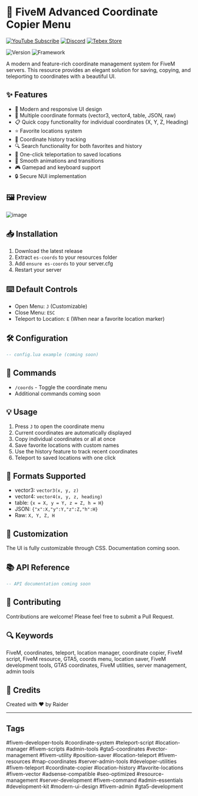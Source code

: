 # 🎯 FiveM Advanced Coordinate Copier Menu

[![YouTube Subscribe](https://img.shields.io/badge/YouTube-Subscribe-red?style=for-the-badge&logo=youtube)](https://youtu.be/iKb6hdepiBg?si=y_n2TzFzhxOvsLoe)
[![Discord](https://img.shields.io/badge/Discord-Join-blue?style=for-the-badge&logo=discord)](https://discord.gg/EkwWvFS)
[![Tebex Store](https://img.shields.io/badge/Tebex-Store-green?style=for-the-badge&logo=shopify)](https://eyestore.tebex.io/)

![Version](https://img.shields.io/badge/version-1.0.0-blue.svg)
![Framework](https://img.shields.io/badge/Framework-Standalone-orange.svg)

A modern and feature-rich coordinate management system for FiveM servers. This resource provides an elegant solution for saving, copying, and teleporting to coordinates with a beautiful UI.

## ✨ Features

- 🎨 Modern and responsive UI design
- 💾 Multiple coordinate formats (vector3, vector4, table, JSON, raw)
- 📋 Quick copy functionality for individual coordinates (X, Y, Z, Heading)
- ⭐ Favorite locations system
- 📜 Coordinate history tracking
- 🔍 Search functionality for both favorites and history
- 🎯 One-click teleportation to saved locations
- 🌈 Smooth animations and transitions
- 🎮 Gamepad and keyboard support
- 🔒 Secure NUI implementation

## 🖼️ Preview
![image](https://github.com/user-attachments/assets/b0e34444-7b8e-4144-afc9-da8eb09f0fe0)


## 📥 Installation

1. Download the latest release
2. Extract `es-coords` to your resources folder
3. Add `ensure es-coords` to your server.cfg
4. Restart your server

## ⌨️ Default Controls

- Open Menu: `J` (Customizable)
- Close Menu: `ESC`
- Teleport to Location: `E` (When near a favorite location marker)

## 🛠️ Configuration

```lua
-- config.lua example (coming soon)
```

## 🔧 Commands

- `/coords` - Toggle the coordinate menu
- Additional commands coming soon

## 💡 Usage

1. Press `J` to open the coordinate menu
2. Current coordinates are automatically displayed
3. Copy individual coordinates or all at once
4. Save favorite locations with custom names
5. Use the history feature to track recent coordinates
6. Teleport to saved locations with one click

## 🔄 Formats Supported

- vector3: `vector3(x, y, z)`
- vector4: `vector4(x, y, z, heading)`
- table: `{x = X, y = Y, z = Z, h = H}`
- JSON: `{"x":X,"y":Y,"z":Z,"h":H}`
- Raw: `X, Y, Z, H`

## 🎨 Customization

The UI is fully customizable through CSS. Documentation coming soon.

## 📚 API Reference

```lua
-- API documentation coming soon
```

## 🤝 Contributing

Contributions are welcome! Please feel free to submit a Pull Request.

## 🔍 Keywords

FiveM, coordinates, teleport, location manager, coordinate copier, FiveM script, FiveM resource, GTA5, coords menu, location saver, FiveM development tools, GTA5 coordinates, FiveM utilities, server management, admin tools

## 🌟 Credits

Created with ❤️ by Raider

---

## Tags

#fivem-developer-tools #coordinate-system #teleport-script #location-manager #fivem-scripts #admin-tools #gta5-coordinates #vector-management #fivem-utility #position-saver #location-teleport #fivem-resources #map-coordinates #server-admin-tools #developer-utilities #fivem-teleport #coordinate-copier #location-history #favorite-locations #fivem-vector #adsense-compatible #seo-optimized #resource-management #server-development #fivem-command #admin-essentials #development-kit #modern-ui-design #fivem-admin #gta5-development